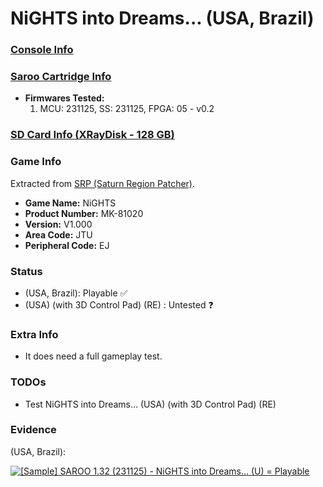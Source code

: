 # NiGHTS into Dreams... (USA, Brazil)

### [Console Info](../../../../../Info/Consoles/VA13/README.md)

### [Saroo Cartridge Info](../../../../../Info/Cartridges/RetroGameParadiseStore/1.32F/README.md)

- <b>Firmwares Tested:</b>
  1. MCU: 231125, SS: 231125, FPGA: 05 - v0.2

### [SD Card Info (XRayDisk - 128 GB)](../../../../../Info/SdCards/XRayDisk/128GB/fat32/README.md)

### Game Info

Extracted from [SRP (Saturn Region Patcher)](https://segaxtreme.net/resources/saturn-region-patcher.81/download).

- <b>Game Name:</b> NiGHTS
- <b>Product Number:</b> MK-81020
- <b>Version:</b> V1.000
- <b>Area Code:</b> JTU
- <b>Peripheral Code:</b> EJ

### Status

- (USA, Brazil): Playable :white_check_mark:
- (USA) (with 3D Control Pad) (RE) : Untested :question:

### Extra Info

- It does need a full gameplay test.

### TODOs

- Test NiGHTS into Dreams... (USA) (with 3D Control Pad) (RE)

### Evidence

(USA, Brazil):

[![[Sample] SAROO 1.32 (231125) - NiGHTS into Dreams... (U) = Playable](https://img.youtube.com/vi/vZdfZhRnEiA/0.jpg)](https://www.youtube.com/watch?v=vZdfZhRnEiA)
